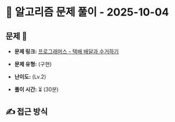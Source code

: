 # 📝 알고리즘 문제 풀이 - 2025-10-04

## 문제 📖

- **문제 링크:** [프로그래머스 - 택배 배달과 수거하기](https://school.programmers.co.kr/learn/courses/30/lessons/150369)

- **문제 유형:** (구현)

- **난이도:** (Lv.2)

- **풀이 시간:** ⏳ (30분)

## ✍ 접근 방식